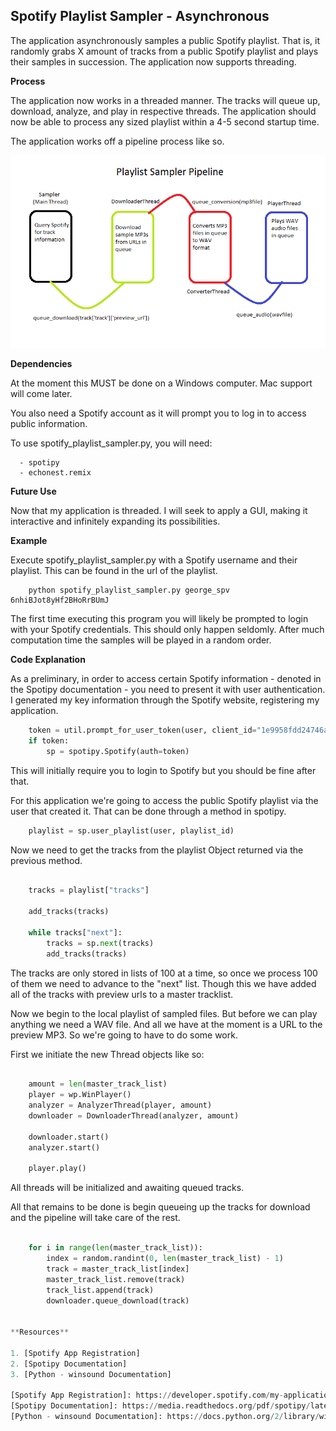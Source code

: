 ## Spotify Playlist Sampler - Asynchronous ##

The application asynchronously samples a public Spotify playlist. That is, it randomly grabs X amount of tracks from a public Spotify playlist and plays their samples in succession. The application now supports threading.

**Process**

The application now works in a threaded manner. The tracks will queue up, download, analyze, and play in respective threads. The application should now be able to process any sized playlist within a 4-5 second startup time.

The application works off a pipeline process like so.

<img src="https://github.com/Bryconc/CS3535/blob/master/Research%20Module%204%20-%20Spotify%20Playlist%20Sampler%20Asynchronous/Sampler%20Pipeline.png?raw=true">

**Dependencies**

At the moment this MUST be done on a Windows computer. Mac support will come later.

You also need a Spotify account as it will prompt you to log in to access public information.

To use spotify_playlist_sampler.py, you will need:

      - spotipy
      - echonest.remix

**Future Use**

Now that my application is threaded. I will seek to apply a GUI, making it interactive and infinitely expanding its possibilities.

**Example**

Execute spotify_playlist_sampler.py with a Spotify username and their playlist. This can be found in the url of the playlist.

```
    python spotify_playlist_sampler.py george_spv 6nhiBJot8yHf2BHoRrBUmJ
```

The first time executing this program you will likely be prompted to login with your Spotify credentials. This should only happen seldomly. After much computation time the
samples will be played in a random order.

**Code Explanation**

As a preliminary, in order to access certain Spotify information - denoted in the Spotipy documentation - you need to present it with user authentication. I generated my key information through the Spotify website, registering my application.

```python
    token = util.prompt_for_user_token(user, client_id="1e9958fdd24746aea8959ccf6f724441", client_secret="a5bcdc07002c463f87a7d827c1638b91", redirect_uri="http://www.google.com")
    if token:
        sp = spotipy.Spotify(auth=token)
```

This will initially require you to login to Spotify but you should be fine after that.

For this application we're going to access the public Spotify playlist via the user that created it. That can be done through a method in spotipy.

```python
    playlist = sp.user_playlist(user, playlist_id)
```

Now we need to get the tracks from the playlist Object returned via the previous method.

```python

    tracks = playlist["tracks"]

    add_tracks(tracks)

    while tracks["next"]:
        tracks = sp.next(tracks)
        add_tracks(tracks)
```

The tracks are only stored in lists of 100 at a time, so once we process 100 of them we need to advance to the "next" list. Though this we have added all of the tracks with preview urls to a master tracklist.

Now we begin to the local playlist of sampled files. But before we can play anything we need a WAV file. And all we have at the moment is a URL to the preview MP3. So we're going to have to do some work.

First we initiate the new Thread objects like so:

```python

    amount = len(master_track_list)
    player = wp.WinPlayer()
    analyzer = AnalyzerThread(player, amount)
    downloader = DownloaderThread(analyzer, amount)

    downloader.start()
    analyzer.start()

    player.play()
```

All threads will be initialized and awaiting queued tracks.

All that remains to be done is begin queueing up the tracks for download and the pipeline will take care of the rest.

```python

    for i in range(len(master_track_list)):
        index = random.randint(0, len(master_track_list) - 1)
        track = master_track_list[index]
        master_track_list.remove(track)
        track_list.append(track)
        downloader.queue_download(track)


**Resources**

1. [Spotify App Registration]
2. [Spotipy Documentation]
3. [Python - winsound Documentation]

[Spotify App Registration]: https://developer.spotify.com/my-applications/
[Spotipy Documentation]: https://media.readthedocs.org/pdf/spotipy/latest/spotipy.pdf
[Python - winsound Documentation]: https://docs.python.org/2/library/winsound.html
